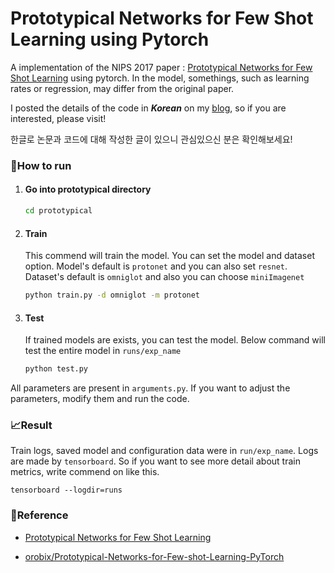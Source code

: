# Prototypical Networks for Few Shot Learning using Pytorch
A implementation of the NIPS 2017 paper : [Prototypical Networks for Few Shot Learning](https://arxiv.org/pdf/1703.05175.pdf) using pytorch. In the model, somethings, such as learning rates or regression, may differ from the original paper.

I posted the details of the code in ***Korean*** on my [blog](https://rhcsky.tistory.com/10), so if you are interested, please visit!

한글로 논문과 코드에 대해 작성한 글이 있으니 관심있으신 분은 확인해보세요!

### 🚀How to run

1. #### Go into prototypical directory

   ```bash
   cd prototypical
   ```

2. #### Train

   This commend will train the model. You can set the model and dataset option. Model's default is `protonet` and you can also set `resnet`. Dataset's default is `omniglot` and also you can choose `miniImagenet`

   ```bash
   python train.py -d omniglot -m protonet
   ```

3. #### Test

   If trained models are exists, you can test the model. Below command will test the entire model in `runs/exp_name` 

   ```bash
   python test.py
   ```

All parameters are present in `arguments.py`. If you want to adjust the parameters, modify them and run the code.

### 📈Result

Train logs, saved model and configuration data were in `run/exp_name`. Logs are made by `tensorboard`. So if you want to see more detail about train metrics, write commend on like this.

```
tensorboard --logdir=runs
```





### 📌Reference

* [Prototypical Networks for Few Shot Learning](https://arxiv.org/pdf/1703.05175.pdf)

* [orobix/Prototypical-Networks-for-Few-shot-Learning-PyTorch](https://github.com/orobix/Prototypical-Networks-for-Few-shot-Learning-PyTorch)

